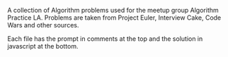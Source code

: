 A collection of Algorithm problems used for the meetup group Algorithm Practice LA. Problems are taken from Project Euler, Interview Cake, Code Wars and other sources.

Each file has the prompt in comments at the top and the solution in javascript at the bottom.